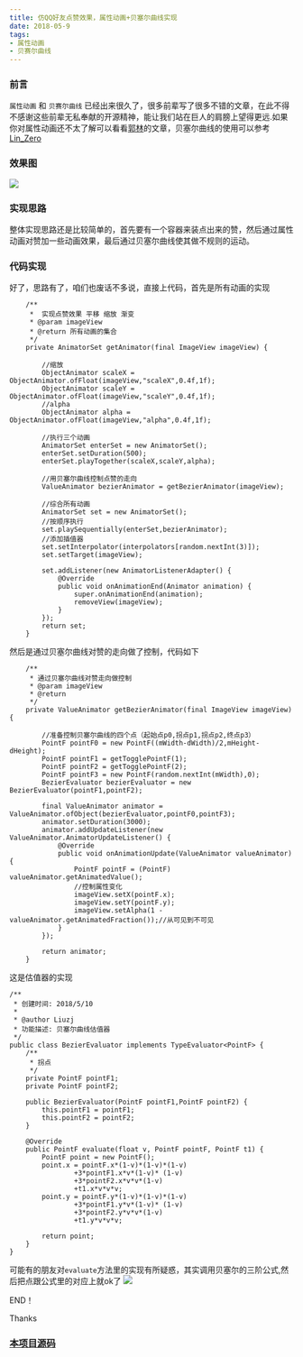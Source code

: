 ```yaml
---
title: 仿QQ好友点赞效果，属性动画+贝塞尔曲线实现
date: 2018-05-9
tags: 
- 属性动画
- 贝赛尔曲线
---
```


### 前言
`属性动画` 和 `贝赛尔曲线` 已经出来很久了，很多前辈写了很多不错的文章，在此不得不感谢这些前辈无私奉献的开源精神，能让我们站在巨人的肩膀上望得更远.如果你对属性动画还不太了解可以看看[郭林](http://blog.csdn.net/guolin_blog/article/details/43536355)的文章，贝塞尔曲线的使用可以参考[Lin_Zero](https://blog.csdn.net/z82367825/article/details/51599245)

### 效果图
![](https://i.imgur.com/W9ZWXS3.gif)

### 实现思路
整体实现思路还是比较简单的，首先要有一个容器来装点出来的赞，然后通过属性动画对赞加一些动画效果，最后通过贝塞尔曲线使其做不规则的运动。

### 代码实现
好了，思路有了，咱们也废话不多说，直接上代码，首先是所有动画的实现
```
    /**
     *  实现点赞效果 平移 缩放 渐变
     * @param imageView
     * @return 所有动画的集合
     */
    private AnimatorSet getAnimator(final ImageView imageView) {

        //缩放
        ObjectAnimator scaleX = ObjectAnimator.ofFloat(imageView,"scaleX",0.4f,1f);
        ObjectAnimator scaleY = ObjectAnimator.ofFloat(imageView,"scaleY",0.4f,1f);
        //alpha
        ObjectAnimator alpha = ObjectAnimator.ofFloat(imageView,"alpha",0.4f,1f);

        //执行三个动画
        AnimatorSet enterSet = new AnimatorSet();
        enterSet.setDuration(500);
        enterSet.playTogether(scaleX,scaleY,alpha);

        //用贝塞尔曲线控制点赞的走向
        ValueAnimator bezierAnimator = getBezierAnimator(imageView);

        //综合所有动画
        AnimatorSet set = new AnimatorSet();
        //按顺序执行
        set.playSequentially(enterSet,bezierAnimator);
        //添加插值器
        set.setInterpolator(interpolators[random.nextInt(3)]);
        set.setTarget(imageView);

        set.addListener(new AnimatorListenerAdapter() {
            @Override
            public void onAnimationEnd(Animator animation) {
                super.onAnimationEnd(animation);
                removeView(imageView);
            }
        });
        return set;
    }
```
然后是通过贝塞尔曲线对赞的走向做了控制，代码如下
```
    /**
     * 通过贝塞尔曲线对赞走向做控制
     * @param imageView
     * @return
     */
    private ValueAnimator getBezierAnimator(final ImageView imageView) {

        //准备控制贝塞尔曲线的四个点（起始点p0,拐点p1,拐点p2,终点p3）
        PointF pointF0 = new PointF((mWidth-dWidth)/2,mHeight-dHeight);
        PointF pointF1 = getTogglePointF(1);
        PointF pointF2 = getTogglePointF(2);
        PointF pointF3 = new PointF(random.nextInt(mWidth),0);
        BezierEvaluator bezierEvaluator = new BezierEvaluator(pointF1,pointF2);

        final ValueAnimator animator = ValueAnimator.ofObject(bezierEvaluator,pointF0,pointF3);
        animator.setDuration(3000);
        animator.addUpdateListener(new ValueAnimator.AnimatorUpdateListener() {
            @Override
            public void onAnimationUpdate(ValueAnimator valueAnimator) {
                PointF pointF = (PointF) valueAnimator.getAnimatedValue();
                //控制属性变化
                imageView.setX(pointF.x);
                imageView.setY(pointF.y);
                imageView.setAlpha(1 - valueAnimator.getAnimatedFraction());//从可见到不可见
            }
        });

        return animator;
    }

```
这是估值器的实现
```
/**
 * 创建时间: 2018/5/10
 *
 * @author Liuzj
 * 功能描述: 贝塞尔曲线估值器
 */
public class BezierEvaluator implements TypeEvaluator<PointF> {
    /**
     * 拐点
     */
    private PointF pointF1;
    private PointF pointF2;

    public BezierEvaluator(PointF pointF1,PointF pointF2) {
        this.pointF1 = pointF1;
        this.pointF2 = pointF2;
    }

    @Override
    public PointF evaluate(float v, PointF pointF, PointF t1) {
        PointF point = new PointF();
        point.x = pointF.x*(1-v)*(1-v)*(1-v)
                +3*pointF1.x*v*(1-v)* (1-v)
                +3*pointF2.x*v*v*(1-v)
                +t1.x*v*v*v;
        point.y = pointF.y*(1-v)*(1-v)*(1-v)
                +3*pointF1.y*v*(1-v)* (1-v)
                +3*pointF2.y*v*v*(1-v)
                +t1.y*v*v*v;

        return point;
    }
}
```
可能有的朋友对`evaluate`方法里的实现有所疑惑，其实调用贝塞尔的三阶公式,然后把点跟公式里的对应上就ok了
![](https://i.imgur.com/H7VcD4f.png)

END！

Thanks

### [本项目源码](https://github.com/Liuzjdev/Thumbsup)